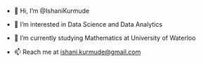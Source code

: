 - 👋 Hi, I’m @IshaniKurmude
- 👀 I’m interested in Data Science and Data Analytics
- 🌱 I’m currently studying Mathematics at University of Waterloo

- 📫 Reach me at ishani.kurmude@gmail.com

<!---
IshaniKurmude/IshaniKurmude is a ✨ special ✨ repository because its `README.md` (this file) appears on your GitHub profile.
You can click the Preview link to take a look at your changes.
--->
